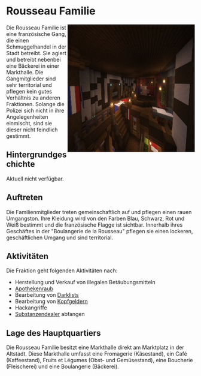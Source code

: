 # Rousseau Familie

<img align="right" width="340" height="340" src="../../assets/image/fraktionen/RFHQ.png">

Die Rousseau Familie ist eine französische Gang, die einen Schmuggelhandel in der Stadt betreibt. Sie agiert und betreibt nebenbei eine Bäckerei in einer Markthalle. Die Gangmitglieder sind sehr territorial und pflegen kein gutes Verhältnis zu anderen Fraktionen. Solange die Polizei sich nicht in ihre Angelegenheiten einmischt, sind sie dieser nicht feindlich gestimmt.

## Hintergrundgeschichte 
Aktuell nicht verfügbar.

## Auftreten 

Die Familienmitglieder treten gemeinschaftlich auf und pflegen einen rauen Umgangston. Ihre Kleidung wird von den Farben Blau, Schwarz, Rot und Weiß bestimmt und die französische Flagge ist sichtbar. Innerhalb ihres Geschäftes in der "Boulangerie de la Rousseau" pflegen sie einen lockeren, geschäftlichen Umgang und sind territorial.

## Aktivitäten
Die Fraktion geht folgenden Aktivitäten nach:

* Herstellung und Verkauf von illegalen Betäubungsmitteln
* [Apothekenraub](apothekenraub.md)
* Bearbeitung von [Darklists](darklist.md)
* Bearbeitung von [Kopfgeldern](kopfgeld.md)
* Hackangriffe
* [Substanzendealer](substanzendealer.md) abfangen

## Lage des Hauptquartiers

Die Rousseau Familie besitzt eine Markthalle direkt am Marktplatz in der Altstadt. Diese Markthalle umfasst eine Fromagerie (Käsestand), ein Café (Kaffeestand), Fruits et Légumes (Obst- und Gemüsestand), eine Boucherie (Fleischerei) und eine Boulangerie (Bäckerei).